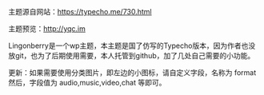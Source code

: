 主题源自网站：https://typecho.me/730.html

主题预览：http://yqc.im

Lingonberry是一个wp主题，本主题是国了仿写的Typecho版本，因为作者也没放git，也为了后期使用需要，本人托管到github，加了几处自己需要的小功能。

更新：如果需要使用分类图片，即左边的小图标，请自定义字段，名称为 format 然后，字段值为 audio,music,video,chat 等即可。
